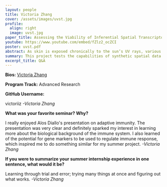 ```yaml
---
layout: people
title: Victoria Zhang
cover: /assets/images/uvst.jpg
profile:
  align: right
  image: uvst.jpg
paper_title: Assessing the Viability of Inferential Spatial Transcriptomics Data for Studying Skin Photoaging
youtube: https://www.youtube.com/embed/fZlz2_ocZCI
poster: uvst.pdf
abstract: As skin is exposed chronically to the sun’s UV rays, various skin processes are disrupted and skin immunity worsens. This may lead to photoaging, or age acceleration caused by sun damage, visible through wrinkles and skin elasticity, which increases the risk for major diseases such as skin cancer. Previous analyses of photoaging, particularly in the construction of age acceleration clocks, have used data such as DNAm and scRNA-seq. The viability of spatial transcriptomics data, particularly of ST data generated through inference methods, have been unexplored in photoaging, despite having the potential to reveal new spatial markers and relationships in photoaging. This study uses synthetic spatial transcriptomics data to identify key gene markers and cell types in aging on the spot level, as well as to create one of the first spatially informed aging clock models. The leading aging clock was a CNN, which used gene expression and spatial coordinates to predict age. The model’s performance is on-par with DNAm-based aging clocks in literature, suggesting that synthetic ST data can be used to give an opinion on photoaging. Spatial transcriptomics remains a valuable contender to give unique insights on photoaging and can be used in additional analyses to infer biological relationships.
summary: This project tests the capabilities of synthetic spatial data to study how sunlight affects skin aging at the molecular level. The data, though created through artificial means, proved to be effective in biological analysis and reveals new spatial insights in how sun damage progresses in the skin.
excerpt_title: Q&A
---
```

**Bios:** [Victoria Zhang](https://jlevy44.github.io/editai_internship/people/HS_Victoria_Zhang)

**Program Track:** Advanced Research

**GitHub Username:**  

victoriiz
*-Victoria Zhang*


**What was your favorite seminar? Why?**  

I really enjoyed Alos Diallo's presentation on adaptive immunity. The presentation was very clear and definitely sparked my interest in learning more about the biological background of the immune system. I also learned of the potential for gene markers to be used to regulate immune response, which inspired me to do something similar for my summer project.
*-Victoria Zhang*


**If you were to summarize your summer internship experience in one sentence, what would it be?**  

Learning through trial and error; trying many things at once and figuring out what works.
*-Victoria Zhang*

